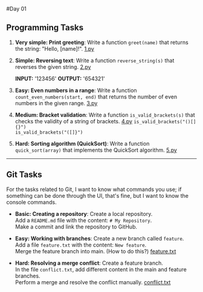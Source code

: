 #Day 01

## Programming Tasks

1. **Very simple: Print greeting**: Write a function `greet(name)` that returns the string: "Hello, [name]!". [1.py](https://github.com/glish315/internships/tree/main/day01/Python/1.py)

2. **Simple: Reversing text**: Write a function `reverse_string(s)` that reverses the given string.  [2.py](https://github.com/glish315/internships/tree/main/day01/Python/2.py)

    **INPUT:** '123456'  **OUTPUT:** '654321' 

4. **Easy: Even numbers in a range**: Write a function `count_even_numbers(start, end)` that returns the number of even numbers in the given range. [3.py](https://github.com/glish315/internships/tree/main/day01/Python/3.py)

5. **Medium: Bracket validation**: Write a function `is_valid_brackets(s)` that checks the validity of a string of brackets.   [4.py](https://github.com/glish315/internships/tree/main/day01/Python/4.py)
  `is_valid_brackets("()[]{}")`  
  `is_valid_brackets("([]}")`

6. **Hard: Sorting algorithm (QuickSort)**: Write a function `quick_sort(array)` that implements the QuickSort algorithm. [5.py](https://github.com/glish315/internships/tree/main/day01/Python/5.py)

---

## Git Tasks

For the tasks related to Git, I want to know what commands you use; if something can be done through the UI, that's fine, but I want to know the console commands.

- **Basic: Creating a repository**: Create a local repository.  
  Add a `README.md` file with the content: `# My Repository`.  
  Make a commit and link the repository to GitHub.

- **Easy: Working with branches**: Create a new branch called `feature`.  
  Add a file `feature.txt` with the content: `New feature`.  
  Merge the feature branch into main. (How to do this?) [feature.txt](https://github.com/glish315/internships/blob/main/day01/feature.txt)

- **Hard: Resolving a merge conflict**: Create a feature branch.  
  In the file `conflict.txt`, add different content in the main and feature branches.  
  Perform a merge and resolve the conflict manually. [conflict.txt](https://github.com/glish315/internships/blob/main/day01/conflict.txt)
